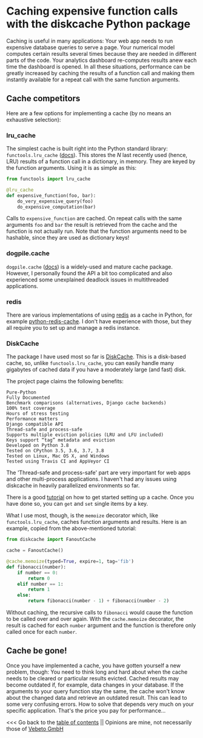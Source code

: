 # Caching expensive function calls with the diskcache Python package

Caching is useful in many applications: Your web app needs to run expensive database queries
to serve a page. Your numerical model computes certain results several times because they are needed
in different parts of the code.
Your analytics dashboard re-computes results anew each time the dashboard is opened.
In all these situations, performance can be greatly increased by caching the results of a function call
and making them instantly available for a repeat call with the same function arguments.


## Cache competitors

Here are a few options for implementing a cache (by no means an exhaustive selection):


### lru_cache

The simplest cache is built right into the Python standard library: `functools.lru_cache` ([docs](https://docs.python.org/3/library/functools.html#functools.lru_cache)).
This stores the _N_ last recently used (hence, LRU) results of a function call in a dictionary, in memory.
They are keyed by the function arguments.
Using it is as simple as this:
```python
from functools import lru_cache

@lru_cache
def expensive_function(foo, bar):
    do_very_expensive_query(foo)
    do_expensive_computation(bar)
```

Calls to `expensive_function` are cached. On repeat calls with the same arguments `foo` and `bar` the result is retrieved from the cache and the function is not actually run.
Note that the function arguments need to be hashable, since they are used as dictionary keys!


### dogpile.cache

`dogpile.cache` ([docs](https://github.com/sqlalchemy/dogpile.cache)) is a widely-used and mature cache package.
However, I personally found the API a bit too complicated and also experienced some unexplained deadlock issues
in multithreaded applications.


### redis

There are various implementations of using [redis](https://redis.io/) as a cache in Python, for example [python-redis-cache](https://github.com/taylorhakes/python-redis-cache).
I don't have experience with those, but they all require you to set up and manage a redis instance.


### DiskCache

The package I have used most so far is [DiskCache](http://www.grantjenks.com/docs/diskcache/).
This is a disk-based cache, so, unlike `functools.lru_cache`, you can easily handle many gigabytes of cached data
if you have a moderately large (and fast) disk.

The project page claims the following benefits:

    Pure-Python
    Fully Documented
    Benchmark comparisons (alternatives, Django cache backends)
    100% test coverage
    Hours of stress testing
    Performance matters
    Django compatible API
    Thread-safe and process-safe
    Supports multiple eviction policies (LRU and LFU included)
    Keys support “tag” metadata and eviction
    Developed on Python 3.8
    Tested on CPython 3.5, 3.6, 3.7, 3.8
    Tested on Linux, Mac OS X, and Windows
    Tested using Travis CI and AppVeyor CI
    
The 'Thread-safe and process-safe' part are very important for web apps and other multi-process applications.
I haven't had any issues using diskcache in heavily parallelized environments so far.

There is a good [tutorial](http://www.grantjenks.com/docs/diskcache/tutorial.html) on how to get started setting up a cache.
Once you have done so, you can `get` and `set` single items by a key.

What I use most, though, is the `memoize` decorator which, like `functools.lru_cache`, caches function arguments and results.
Here is an example, copied from the above-mentioned tutorial:
```python
from diskcache import FanoutCache

cache = FanoutCache()

@cache.memoize(typed=True, expire=1, tag='fib')
def fibonacci(number):
    if number == 0:
        return 0
    elif number == 1:
        return 1
    else:
        return fibonacci(number - 1) + fibonacci(number - 2)
```

Without caching, the recursive calls to `fibonacci` would cause the function to be called over and over again.
With the `cache.memoize` decorator, the result is cached for each `number` argument and the function is therefore
only called once for each `number`.


## Cache be gone!

Once you have implemented a cache, you have gotten yourself a new problem, though: You need to think long and hard
about when the cache needs to be cleared or particular results evicted.
Cached results may become outdated if, for example, data changes in your database.
If the arguments to your query function stay the same, the cache won't know about the changed data and retrieve an outdated result.
This can lead to some very confusing errors.
How to solve that depends very much on your specific application.
That's the price you pay for performance...

<<< Go back to the [table of contents](../README.md) || Opinions are mine, not necessarily those of [Vebeto GmbH](https://www.vebeto.de)